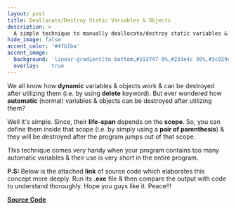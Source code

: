 ```yaml
---
layout: post
title: Deallocate/Destroy Static Variables & Objects
description: >
  A simple technique to manually deallocate/destroy static variables & objects in C++.
hide_image: false
accent_color: '#4fb1ba'
accent_image:
  background: 'linear-gradient(to bottom,#193747 0%,#233e4c 30%,#3c929e 50%,#d5d5d4 70%,#cdccc8 100%)'
  overlay:    true
---
```


We all know how **dynamic** variables & objects work & can be destroyed after utilizing them (i.e. by using **delete** keyword). But ever wondered how **automatic** (normal) variables & objects can be destroyed after utilizing them?

Well it's simple. Since, their **life-span** depends on the **scope**. So, you can define them inside that scope (i.e. by simply using a **pair of parenthesis**) & they will be destroyed after the program jumps out of that scope.

This technique comes very handy when your program contains too many automatic variables & their use is very short in the entire program.

**P.S:** Below is the attached **link** of source code which elaborates this concept more deeply. Run its **.exe** file & then compare the output with code to understand thoroughly. Hope you guys like it. Peace!!!

[**Source Code**](/assets/blog_material/Automatic_Obj_Manual_Destruction.cpp)
